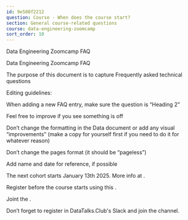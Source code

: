 ```yaml
---
id: 9e508f2212
question: Course - When does the course start?
section: General course-related questions
course: data-engineering-zoomcamp
sort_order: 10
---
```


Data Engineering Zoomcamp FAQ

Data Engineering Zoomcamp FAQ

The purpose of this document is to capture Frequently asked technical questions

Editing guidelines:

When adding a new FAQ entry, make sure the question is “Heading 2”

Feel free to improve if you see something is off

Don’t change the formatting in the Data document or add any visual “improvements” (make a copy for yourself first if you need to do it for whatever reason)

Don’t change the pages format (it should be “pageless”)

Add name and date for reference, if possible

The next cohort starts January 13th 2025. More info at .

Register before the course starts using this .

Joint the .

Don’t forget to register in DataTalks.Club's Slack and join the channel.

